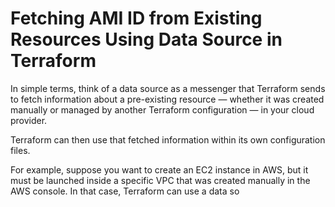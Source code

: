 # Fetching AMI ID from Existing Resources Using Data Source in Terraform

In simple terms, think of a data source as a messenger that Terraform sends to fetch information about a pre-existing resource — whether it was created manually or managed by another Terraform configuration — in your cloud provider.

Terraform can then use that fetched information within its own configuration files.

For example, suppose you want to create an EC2 instance in AWS, but it must be launched inside a specific VPC that was created manually in the AWS console.
In that case, Terraform can use a data so
